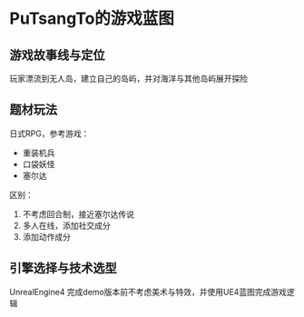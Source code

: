 # PuTsangTo的游戏蓝图
## 游戏故事线与定位
玩家漂流到无人岛，建立自己的岛屿，并对海洋与其他岛屿展开探险

## 题材玩法
日式RPG，参考游戏：
* 重装机兵
* 口袋妖怪
* 塞尔达

区别：
1. 不考虑回合制，接近塞尔达传说
2. 多人在线，添加社交成分
3. 添加动作成分

## 引擎选择与技术选型
UnrealEngine4
完成demo版本前不考虑美术与特效，并使用UE4蓝图完成游戏逻辑